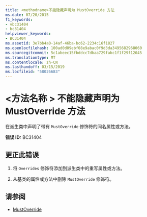 ```yaml
---
title: <methodname>不能隐藏声明为 MustOverride 方法
ms.date: 07/20/2015
f1_keywords:
- vbc31404
- bc31404
helpviewer_keywords:
- BC31404
ms.assetid: 3e7bb4a0-14af-46ba-bc62-2234c16f1827
ms.openlocfilehash: 100ad0d09ebf08e9abac0f9d3da3495682968060
ms.sourcegitcommit: 5c1abeec15fbddcc7dbaa729fabc1f1f29f12045
ms.translationtype: MT
ms.contentlocale: zh-CN
ms.lasthandoff: 03/15/2019
ms.locfileid: "58026683"
---
```

# <a name="methodname-cannot-shadow-a-method-declared-mustoverride"></a>\<方法名称 > 不能隐藏声明为 MustOverride 方法
在派生类中声明了带有 `MustOverride` 修饰符的同名属性或方法。  
  
 **错误 ID:** BC31404  
  
## <a name="to-correct-this-error"></a>更正此错误  
  
1.  将 `Overrides` 修饰符添加到派生类中的重写属性或方法。  
  
2.  从基类的属性或方法中删除 `MustOverride` 修饰符。  
  
## <a name="see-also"></a>请参阅

- [MustOverride](../../visual-basic/language-reference/modifiers/mustoverride.md)
